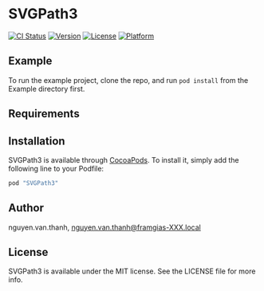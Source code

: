 # SVGPath3

[![CI Status](http://img.shields.io/travis/nguyen.van.thanh/SVGPath3.svg?style=flat)](https://travis-ci.org/nguyen.van.thanh/SVGPath3)
[![Version](https://img.shields.io/cocoapods/v/SVGPath3.svg?style=flat)](http://cocoapods.org/pods/SVGPath3)
[![License](https://img.shields.io/cocoapods/l/SVGPath3.svg?style=flat)](http://cocoapods.org/pods/SVGPath3)
[![Platform](https://img.shields.io/cocoapods/p/SVGPath3.svg?style=flat)](http://cocoapods.org/pods/SVGPath3)

## Example

To run the example project, clone the repo, and run `pod install` from the Example directory first.

## Requirements

## Installation

SVGPath3 is available through [CocoaPods](http://cocoapods.org). To install
it, simply add the following line to your Podfile:

```ruby
pod "SVGPath3"
```

## Author

nguyen.van.thanh, nguyen.van.thanh@framgias-XXX.local

## License

SVGPath3 is available under the MIT license. See the LICENSE file for more info.
